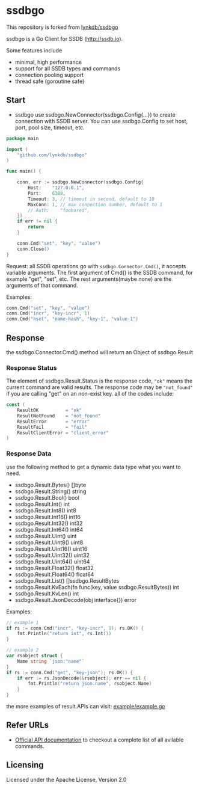 # ssdbgo

This repository is forked from [lynkdb/ssdbgo](https://github.com/lynkdb/ssdbgo)

ssdbgo is a Go Client for SSDB (http://ssdb.io).

Some features include
* minimal, high performance
* support for all SSDB types and commands
* connection pooling support
* thread safe (goroutine safe)

## Start
* ssdbgo use ssdbgo.NewConnector(ssdbgo.Config{...}) to create connection with SSDB server. You can use ssdbgo.Config to set host, port, pool size, timeout, etc.

``` go
package main

import (
	"github.com/lynkdb/ssdbgo"
)

func main() {

	conn, err := ssdbgo.NewConnector(ssdbgo.Config{
		Host:    "127.0.0.1",
		Port:    6380,
		Timeout: 3, // timeout in second, default to 10
		MaxConn: 1, // max connection number, default to 1
		// Auth:    "foobared",
	})
	if err != nil {
		return
	}

	conn.Cmd("set", "key", "value")
	conn.Close()
}
```


Request: all SSDB operations go with ```ssdbgo.Connector.Cmd()```, it accepts variable arguments. The first argument of Cmd() is the SSDB command, for example "get", "set", etc. The rest arguments(maybe none) are the arguments of that command.

Examples:
``` go
conn.Cmd("set", "key", "value")
conn.Cmd("incr", "key-incr", 1)
conn.Cmd("hset", "name-hash", "key-1", "value-1")
```

## Response

the ssdbgo.Connector.Cmd() method will return an Object of ssdbgo.Result

### Response Status

The element of ssdbgo.Result.Status is the response code, ```"ok"``` means the current command are valid results. The response code may be ```"not_found"``` if you are calling "get" on an non-exist key. all of the codes include:

``` go
const (
	ResultOK          = "ok"
	ResultNotFound    = "not_found"
	ResultError       = "error"
	ResultFail        = "fail"
	ResultClientError = "client_error"
)
```

### Response Data

use the following method to get a dynamic data type what you want to need.

* ssdbgo.Result.Bytes() []byte
* ssdbgo.Result.String() string
* ssdbgo.Result.Bool() bool
* ssdbgo.Result.Int() int
* ssdbgo.Result.Int8() int8
* ssdbgo.Result.Int16() int16
* ssdbgo.Result.Int32() int32
* ssdbgo.Result.Int64() int64
* ssdbgo.Result.Uint() uint
* ssdbgo.Result.Uint8() uint8
* ssdbgo.Result.Uint16() uint16
* ssdbgo.Result.Uint32() uint32
* ssdbgo.Result.Uint64() uint64
* ssdbgo.Result.Float32() float32
* ssdbgo.Result.Float64() float64
* ssdbgo.Result.List() []ssdbgo.ResultBytes
* ssdbgo.Result.KvEach(fn func(key, value ssdbgo.ResultBytes)) int
* ssdbgo.Result.KvLen() int
* ssdbgo.Result.JsonDecode(obj interface{}) error

Examples:

``` go
// example 1
if rs := conn.Cmd("incr", "key-incr", 1); rs.OK() {
	fmt.Println("return int", rs.Int())
}

// example 2
var rsobject struct {
	Name string `json:"name"`
}
if rs := conn.Cmd("get", "key-json"); rs.OK() {
	if err := rs.JsonDecode(&rsobject); err == nil {
		fmt.Println("return json.name", rsobject.Name)
	}
}
```

the more examples of result.APIs can visit: [example/example.go](<example/example.go>)


## Refer URLs
* [Official API documentation](http://ssdb.io/docs/) to checkout a complete list of all avilable commands.

## Licensing 
Licensed under the Apache License, Version 2.0

